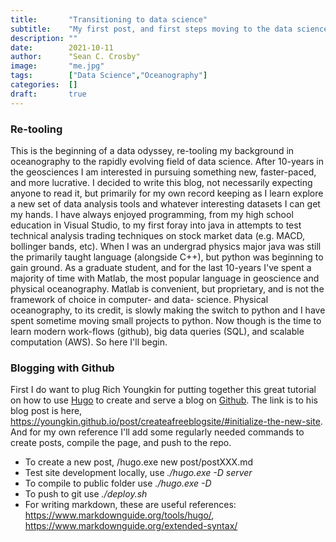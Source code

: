 ```yaml
---
title:       "Transitioning to data science"
subtitle:    "My first post, and first steps moving to the data science field from a decade in geoscience"
description: ""
date:        2021-10-11
author:      "Sean C. Crosby"
image:       "me.jpg"
tags:        ["Data Science","Oceanography"]
categories:  []
draft:       true
---
```


### Re-tooling

This is the beginning of a data odyssey, re-tooling my background in oceanography to the rapidly evolving field of data science. After 10-years in the geosciences I am interested in pursuing something new, faster-paced, and more lucrative. I decided to write this blog, not necessarily expecting anyone to read it, but primarily for my own record keeping as I learn explore a new set of data analysis tools and whatever interesting datasets I can get my hands. I have always enjoyed programming, from my high school education in Visual Studio, to my first foray into java in attempts to test technical analysis trading techniques on stock market data (e.g. MACD, bollinger bands, etc). When I was an undergrad physics major java was still the primarily taught language (alongside C++), but python was beginning to gain ground. As a graduate student, and for the last 10-years I've spent a majority of time with Matlab, the most popular language in geoscience and physical oceanography. Matlab is convenient, but proprietary, and is not the framework of choice in computer- and data- science. Physical oceanography, to its credit, is slowly making the switch to python and I have spent sometime moving small projects to python. Now though is the time to learn modern work-flows (github), big data queries (SQL), and scalable computation (AWS). So here I'll begin.

### Blogging with Github

First I do want to plug Rich Youngkin for putting together this great tutorial on how to use [Hugo](https://gohugo.io/) to create and serve a blog on [Github](https://github.com/). The link is to his blog post is here, https://youngkin.github.io/post/createafreeblogsite/#initialize-the-new-site. And for my own reference I'll add some regularly needed commands to create posts, compile the page, and push to the repo.

- To create a new post, /hugo.exe new post/postXXX.md
- Test site development locally, use *./hugo.exe -D server*
- To compile to public folder use *./hugo.exe -D*
- To push to git use *./deploy.sh*
- For writing markdown, these are useful references: https://www.markdownguide.org/tools/hugo/, https://www.markdownguide.org/extended-syntax/

